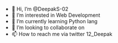 - 👋 Hi, I’m @DeepakS-02
- 👀 I’m interested in Web Development
- 🌱 I’m currently learning Python lang
- 💞️ I’m looking to collaborate on 
- 📫 How to reach me via twitter 12_Deepak
<!---
DeepakS-02/DeepakS-02 is a ✨ special ✨ repository because its `README.md` (this file) appears on your GitHub profile.
You can click the Preview link to take a look at your changes.
--->
